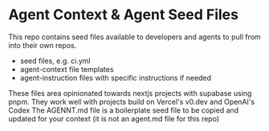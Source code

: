 # Agent Context & Agent Seed Files
This repo contains seed files available to developers and agents to pull from into their own repos.
- seed files, e.g. ci.yml
- agent-context file templates
- agent-instruction files with specific instructions if needed

These files area opinionated towards nextjs projects with supabase using pnpm. They work well with projects build on Vercel's v0.dev and OpenAI's Codex
The AGENNT.md file is a boilerplate seed file to be copied and updated for your context (it is not an agent.md file for this repo)
